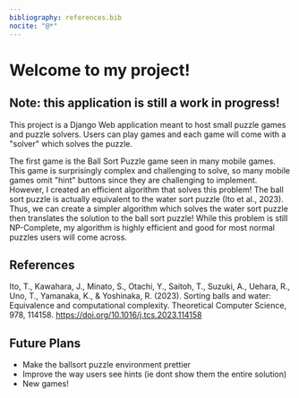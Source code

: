 ```yaml
---
bibliography: references.bib
nocite: "@*"
---
```


# Welcome to my project!

## Note: this application is still a work in progress!

This project is a Django Web application meant to host small puzzle games and puzzle solvers. Users can play games and each game will come with a "solver" which solves the puzzle.

The first game is the Ball Sort Puzzle game seen in many mobile games. This game is surprisingly complex and challenging to solve, so many
mobile games omit "hint" buttons since they are challenging to implement. However, I created an efficient algorithm that solves this problem!
The ball sort puzzle is actually equivalent to the water sort puzzle (Ito et al., 2023). Thus, we can create a simpler algorithm which solves the water sort puzzle then translates the solution to the ball sort puzzle! While this problem is still NP-Complete, my algorithm is highly efficient and good for most normal puzzles users will come across.

## References

Ito, T., Kawahara, J., Minato, S., Otachi, Y., Saitoh, T., Suzuki, A., Uehara, R., Uno, T., Yamanaka, K., & Yoshinaka, R. (2023). Sorting balls and water: Equivalence and computational complexity. Theoretical Computer Science, 978, 114158. https://doi.org/10.1016/j.tcs.2023.114158

## Future Plans

- Make the ballsort puzzle environment prettier
- Improve the way users see hints (ie dont show them the entire solution)
- New games!
